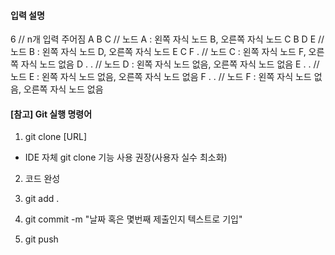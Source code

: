 #### 입력 설명

6       // n개 입력 주어짐
A B C   // 노드 A : 왼쪽 자식 노드 B, 오른쪽 자식 노드 C
B D E   // 노드 B : 왼쪽 자식 노드 D, 오른쪽 자식 노드 E
C F .   // 노드 C : 왼쪽 자식 노드 F, 오른쪽 자식 노드 없음
D . .   // 노드 D : 왼쪽 자식 노드 없음, 오른쪽 자식 노드 없음
E . .   // 노드 E : 왼쪽 자식 노드 없음, 오른쪽 자식 노드 없음
F . .   // 노드 F : 왼쪽 자식 노드 없음, 오른쪽 자식 노드 없음


#### [참고] Git 실행 명령어

1. git clone [URL]

- IDE 자체 git clone 기능 사용 권장(사용자 실수 최소화)

2. 코드 완성

3. git add .

4. git commit -m "날짜 혹은 몇번째 제출인지 텍스트로 기입"

5. git push
